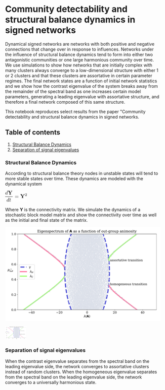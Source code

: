 # Community detectability and structural balance dynamics in signed networks

Dynamical signed networks are networks with both positive and negative connections that change over in response to influences. Networks under the influence of structural balance dynamics tend to form into either two antagonistic communities or one large harmonious community over time. We use simulations to show how networks that are initially complex with many clusters always converge to a low-dimensional structure with either 1 or 2 clusters and that these clusters are assortative in certain parameter regimes.  The final network states are a function of initial network statistics and we show how the contrast eigenvalue of the system breaks away from the remainder of the spectral band as one increases certain model parameters, generating a leading eigenvalue with assortative structure, and therefore a final network composed of this same structure. 

This notebook reproduces select results from the paper "Community detectability and structural balance dynamics in signed networks.


## Table of contents
1. [Structural Balance Dynamics](#structural_balance)
2. [Separation of signal eigenvalues](#signal_eigvals)



### Structural Balance Dynamics <a name="structural_balance"></a>

According to structural balance theory nodes in unstable states will tend to more stable states over time. These dynamics are modeled with the dynamical system 

<img src="figures/struc_balance_eq.png" width="70">

Where __Y__ is the connectivity matrix. We simulate the dynamics of a stochastic block model matrix and show the connectivity over time as well as the initial and final state of the matrix.


![Screenshot](figures/eigenvalues.png)

<img src="figures/eigenvalues.png" width="70">


















### Separation of signal eigenvalues<a name="signal_eigvals"></a>

When the contrast eigenvalue separates from the spectral band on the leading eigenvalue side, the network converges to assortative clusters instead of random clusters.  When the homogeneous eigenvalue separates from the spectral band on the leading eigenvalue side, the network converges to a universally harmonious state.


